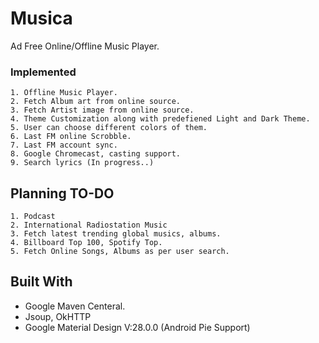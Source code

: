 # Musica

Ad Free Online/Offline Music Player. 

### Implemented

```
1. Offline Music Player.
2. Fetch Album art from online source.
3. Fetch Artist image from online source.
4. Theme Customization along with predefiened Light and Dark Theme.
5. User can choose different colors of them.
6. Last FM online Scrobble.
7. Last FM account sync.
8. Google Chromecast, casting support.
9. Search lyrics (In progress..)
```

## Planning TO-DO

```
1. Podcast
2. International Radiostation Music
3. Fetch latest trending global musics, albums.
4. Billboard Top 100, Spotify Top.
5. Fetch Online Songs, Albums as per user search.

```

## Built With

* Google Maven Centeral.
* Jsoup, OkHTTP
* Google Material Design V:28.0.0 (Android Pie Support)
